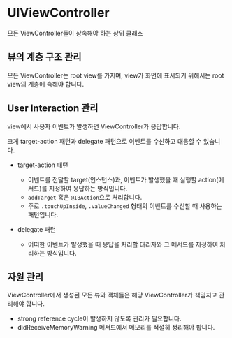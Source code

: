 # UIViewController
모든 ViewController들이 상속해야 하는 상위 클래스

## 뷰의 계층 구조 관리
모든 ViewController는 root view를 가지며, view가 화면에 표시되기 위해서는 root view의 계층에 속해야 합니다.

## User Interaction 관리
view에서 사용자 이벤트가 발생하면 ViewController가 응답합니다.

크게 target-action 패턴과 delegate 패턴으로 이벤트를 수신하고 대응할 수 있습니다.

- target-action 패턴
  - 이벤트를 전달할 target(인스턴스)과, 이벤트가 발생했을 때 실행할 action(메서드)를 지정하여 응답하는 방식입니다.
  - `addTarget` 혹은 `@IBAction`으로 처리합니다.
  - 주로 `.touchUpInside`, `.valueChanged` 형태의 이벤트를 수신할 때 사용하는 패턴입니다.

- delegate 패턴
  - 어떠한 이벤트가 발생했을 때 응답을 처리할 대리자와 그 메서드를 지정하여 처리하는 방식입니다.

## 자원 관리
ViewController에서 생성된 모든 뷰와 객체들은 해당 ViewController가 책임지고 관리해야 합니다.
- strong reference cycle이 발생하지 않도록 관리가 필요합니다.
- didReceiveMemoryWarning 메서드에서 메모리를 적절히 정리해야 합니다.